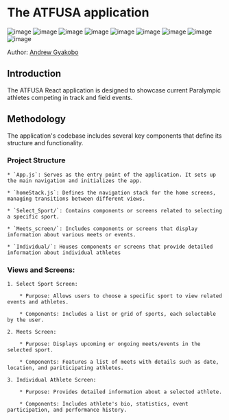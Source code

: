 # The ATFUSA application 

![image](https://img.shields.io/badge/React-20232A?style=for-the-badge&logo=react&logoColor=61DAFB)
![image](https://img.shields.io/badge/Vite-B73BFE?style=for-the-badge&logo=vite&logoColor=FFD62E)
![image](https://img.shields.io/badge/Tailwind_CSS-38B2AC?style=for-the-badge&logo=tailwind-css&logoColor=white)
![image](https://img.shields.io/badge/JavaScript-323330?style=for-the-badge&logo=javascript&logoColor=F7DF1E)
![image](https://img.shields.io/badge/npm-CB3837?style=for-the-badge&logo=npm&logoColor=white)
![image](https://img.shields.io/badge/Amazon_AWS-FF9900?style=for-the-badge&logo=amazonaws&logoColor=white)
![image](https://img.shields.io/badge/apache_maven-C71A36?style=for-the-badge&logo=apachemaven&logoColor=white)
![image](https://img.shields.io/badge/PostgreSQL-316192?style=for-the-badge&logo=postgresql&logoColor=white)
![image](https://img.shields.io/badge/redis-%23DD0031.svg?&style=for-the-badge&logo=redis&logoColor=white)

Author: [Andrew Gyakobo](https://github.com/Gyakobo)

## Introduction

The ATFUSA React application is designed to showcase current Paralympic athletes competing in track and field events. 

## Methodology

The application's codebase includes several key components that define its structure and functionality.

### Project Structure

    * `App.js`: Serves as the entry point of the application. It sets up the main navigation and initializes the app.

    * `homeStack.js`: Defines the navigation stack for the home screens, managing transitions between different views.

    * `Select_Sport/`: Contains components or screens related to selecting a specific sport.

    * `Meets_screen/`: Includes components or screens that display information about various meets or events.

    * `Individual/`: Houses components or screens that provide detailed information about individual athletes

### Views and Screens:

    1. Select Sport Screen:
        
        * Purpose: Allows users to choose a specific sport to view related events and athletes. 

        * Components: Includes a list or grid of sports, each selectable by the user.

    2. Meets Screen:

        * Purpose: Displays upcoming or ongoing meets/events in the selected sport.    

        * Components: Features a list of meets with details such as date, location, and pariticipating athletes.

    3. Individual Athlete Screen:

        * Purpose: Provides detailed information about a selected athlete.

        * Components: Includes athlete's bio, statistics, event participation, and performance history.






